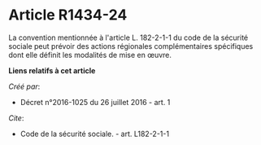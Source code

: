 # Article R1434-24

La convention mentionnée à l'article L. 182-2-1-1 du code de la sécurité sociale peut prévoir des actions régionales
complémentaires spécifiques dont elle définit les modalités de mise en œuvre.

**Liens relatifs à cet article**

_Créé par_:

  - Décret n°2016-1025 du 26 juillet 2016 - art. 1

_Cite_:

  - Code de la sécurité sociale. - art. L182-2-1-1
